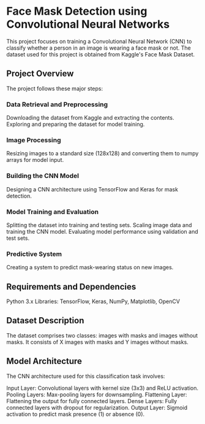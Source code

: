# Face Mask Detection using Convolutional Neural Networks

This project focuses on training a Convolutional Neural Network (CNN) to classify whether a person in an image is wearing a face mask or not. The dataset used for this project is obtained from Kaggle's Face Mask Dataset.

## Project Overview
The project follows these major steps:

### Data Retrieval and Preprocessing

Downloading the dataset from Kaggle and extracting the contents.
Exploring and preparing the dataset for model training.
### Image Processing

Resizing images to a standard size (128x128) and converting them to numpy arrays for model input.
### Building the CNN Model

Designing a CNN architecture using TensorFlow and Keras for mask detection.
### Model Training and Evaluation

Splitting the dataset into training and testing sets.
Scaling image data and training the CNN model.
Evaluating model performance using validation and test sets.
### Predictive System

Creating a system to predict mask-wearing status on new images.
## Requirements and Dependencies
Python 3.x
Libraries: TensorFlow, Keras, NumPy, Matplotlib, OpenCV
## Dataset Description
The dataset comprises two classes: images with masks and images without masks.
It consists of X images with masks and Y images without masks.
## Model Architecture
The CNN architecture used for this classification task involves:

Input Layer: Convolutional layers with kernel size (3x3) and ReLU activation.
Pooling Layers: Max-pooling layers for downsampling.
Flattening Layer: Flattening the output for fully connected layers.
Dense Layers: Fully connected layers with dropout for regularization.
Output Layer: Sigmoid activation to predict mask presence (1) or absence (0).